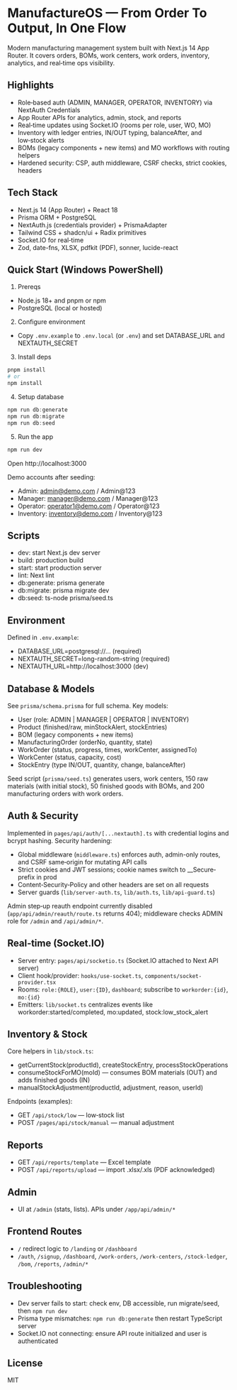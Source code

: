 # ManufactureOS — From Order To Output, In One Flow

Modern manufacturing management system built with Next.js 14 App Router. It covers orders, BOMs, work centers, work orders, inventory, analytics, and real‑time ops visibility.

## Highlights
- Role‑based auth (ADMIN, MANAGER, OPERATOR, INVENTORY) via NextAuth Credentials
- App Router APIs for analytics, admin, stock, and reports
- Real‑time updates using Socket.IO (rooms per role, user, WO, MO)
- Inventory with ledger entries, IN/OUT typing, balanceAfter, and low‑stock alerts
- BOMs (legacy components + new items) and MO workflows with routing helpers
- Hardened security: CSP, auth middleware, CSRF checks, strict cookies, headers

## Tech Stack
- Next.js 14 (App Router) + React 18
- Prisma ORM + PostgreSQL
- NextAuth.js (credentials provider) + PrismaAdapter
- Tailwind CSS + shadcn/ui + Radix primitives
- Socket.IO for real‑time
- Zod, date-fns, XLSX, pdfkit (PDF), sonner, lucide-react

## Quick Start (Windows PowerShell)
1) Prereqs
- Node.js 18+ and pnpm or npm
- PostgreSQL (local or hosted)

2) Configure environment
- Copy `.env.example` to `.env.local` (or `.env`) and set DATABASE_URL and NEXTAUTH_SECRET

3) Install deps
```powershell
pnpm install
# or
npm install
```

4) Setup database
```powershell
npm run db:generate
npm run db:migrate
npm run db:seed
```

5) Run the app
```powershell
npm run dev
```
Open http://localhost:3000

Demo accounts after seeding:
- Admin: admin@demo.com / Admin@123
- Manager: manager@demo.com / Manager@123
- Operator: operator1@demo.com / Operator@123
- Inventory: inventory@demo.com / Inventory@123

## Scripts
- dev: start Next.js dev server
- build: production build
- start: start production server
- lint: Next lint
- db:generate: prisma generate
- db:migrate: prisma migrate dev
- db:seed: ts-node prisma/seed.ts

## Environment
Defined in `.env.example`:
- DATABASE_URL=postgresql://… (required)
- NEXTAUTH_SECRET=long-random-string (required)
- NEXTAUTH_URL=http://localhost:3000 (dev)

## Database & Models
See `prisma/schema.prisma` for full schema. Key models:
- User (role: ADMIN | MANAGER | OPERATOR | INVENTORY)
- Product (finished/raw, minStockAlert, stockEntries)
- BOM (legacy components + new items)
- ManufacturingOrder (orderNo, quantity, state)
- WorkOrder (status, progress, times, workCenter, assignedTo)
- WorkCenter (status, capacity, cost)
- StockEntry (type IN/OUT, quantity, change, balanceAfter)

Seed script (`prisma/seed.ts`) generates users, work centers, 150 raw materials (with initial stock), 50 finished goods with BOMs, and 200 manufacturing orders with work orders.

## Auth & Security
Implemented in `pages/api/auth/[...nextauth].ts` with credential logins and bcrypt hashing. Security hardening:
- Global middleware (`middleware.ts`) enforces auth, admin-only routes, and CSRF same‑origin for mutating API calls
- Strict cookies and JWT sessions; cookie names switch to __Secure‑ prefix in prod
- Content‑Security‑Policy and other headers are set on all requests
- Server guards (`lib/server-auth.ts`, `lib/auth.ts`, `lib/api-guard.ts`)

Admin step‑up reauth endpoint currently disabled (`app/api/admin/reauth/route.ts` returns 404); middleware checks ADMIN role for `/admin` and `/api/admin/*`.

## Real‑time (Socket.IO)
- Server entry: `pages/api/socketio.ts` (Socket.IO attached to Next API server)
- Client hook/provider: `hooks/use-socket.ts`, `components/socket-provider.tsx`
- Rooms: `role:{ROLE}`, `user:{ID}`, `dashboard`; subscribe to `workorder:{id}`, `mo:{id}`
- Emitters: `lib/socket.ts` centralizes events like workorder:started/completed, mo:updated, stock:low_stock_alert

## Inventory & Stock
Core helpers in `lib/stock.ts`:
- getCurrentStock(productId), createStockEntry, processStockOperations
- consumeStockForMO(moId) — consumes BOM materials (OUT) and adds finished goods (IN)
- manualStockAdjustment(productId, adjustment, reason, userId)

Endpoints (examples):
- GET `/api/stock/low` — low‑stock list
- POST `/pages/api/stock/manual` — manual adjustment

## Reports
- GET `/api/reports/template` — Excel template
- POST `/api/reports/upload` — import .xlsx/.xls (PDF acknowledged)

## Admin
- UI at `/admin` (stats, lists). APIs under `/app/api/admin/*`

## Frontend Routes
- `/` redirect logic to `/landing` or `/dashboard`
- `/auth`, `/signup`, `/dashboard`, `/work-orders`, `/work-centers`, `/stock-ledger`, `/bom`, `/reports`, `/admin/*`

## Troubleshooting
- Dev server fails to start: check env, DB accessible, run migrate/seed, then `npm run dev`
- Prisma type mismatches: `npm run db:generate` then restart TypeScript server
- Socket.IO not connecting: ensure API route initialized and user is authenticated

## License
MIT


